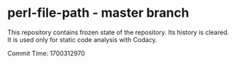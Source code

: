 # perl-file-path - master branch

This repository contains frozen state of the repository.
Its history is cleared. It is used only for static code
analysis with Codacy.

Commit Time: 1700312970